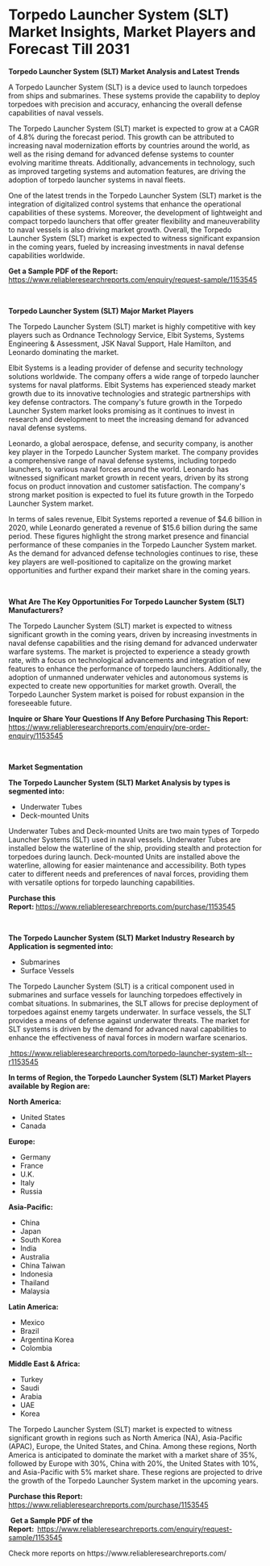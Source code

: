 <p><h1>Torpedo Launcher System (SLT) Market Insights, Market Players and Forecast Till 2031</h1></p><p><strong>Torpedo Launcher System (SLT) Market Analysis and Latest Trends</strong></p>
<p><p>A Torpedo Launcher System (SLT) is a device used to launch torpedoes from ships and submarines. These systems provide the capability to deploy torpedoes with precision and accuracy, enhancing the overall defense capabilities of naval vessels.</p><p>The Torpedo Launcher System (SLT) market is expected to grow at a CAGR of 4.8% during the forecast period. This growth can be attributed to increasing naval modernization efforts by countries around the world, as well as the rising demand for advanced defense systems to counter evolving maritime threats. Additionally, advancements in technology, such as improved targeting systems and automation features, are driving the adoption of torpedo launcher systems in naval fleets.</p><p>One of the latest trends in the Torpedo Launcher System (SLT) market is the integration of digitalized control systems that enhance the operational capabilities of these systems. Moreover, the development of lightweight and compact torpedo launchers that offer greater flexibility and maneuverability to naval vessels is also driving market growth. Overall, the Torpedo Launcher System (SLT) market is expected to witness significant expansion in the coming years, fueled by increasing investments in naval defense capabilities worldwide.</p></p>
<p><strong>Get a Sample PDF of the Report:&nbsp;</strong> <a href="https://www.reliableresearchreports.com/enquiry/request-sample/1153545">https://www.reliableresearchreports.com/enquiry/request-sample/1153545</a></p>
<p>&nbsp;</p>
<p><strong>Torpedo Launcher System (SLT) Major Market Players</strong></p>
<p><p>The Torpedo Launcher System (SLT) market is highly competitive with key players such as Ordnance Technology Service, Elbit Systems, Systems Engineering & Assessment, JSK Naval Support, Hale Hamilton, and Leonardo dominating the market. </p><p>Elbit Systems is a leading provider of defense and security technology solutions worldwide. The company offers a wide range of torpedo launcher systems for naval platforms. Elbit Systems has experienced steady market growth due to its innovative technologies and strategic partnerships with key defense contractors. The company's future growth in the Torpedo Launcher System market looks promising as it continues to invest in research and development to meet the increasing demand for advanced naval defense systems.</p><p>Leonardo, a global aerospace, defense, and security company, is another key player in the Torpedo Launcher System market. The company provides a comprehensive range of naval defense systems, including torpedo launchers, to various naval forces around the world. Leonardo has witnessed significant market growth in recent years, driven by its strong focus on product innovation and customer satisfaction. The company's strong market position is expected to fuel its future growth in the Torpedo Launcher System market.</p><p>In terms of sales revenue, Elbit Systems reported a revenue of $4.6 billion in 2020, while Leonardo generated a revenue of $15.6 billion during the same period. These figures highlight the strong market presence and financial performance of these companies in the Torpedo Launcher System market. As the demand for advanced defense technologies continues to rise, these key players are well-positioned to capitalize on the growing market opportunities and further expand their market share in the coming years.</p></p>
<p>&nbsp;</p>
<p><strong>What Are The Key Opportunities For Torpedo Launcher System (SLT) Manufacturers?</strong></p>
<p><p>The Torpedo Launcher System (SLT) market is expected to witness significant growth in the coming years, driven by increasing investments in naval defense capabilities and the rising demand for advanced underwater warfare systems. The market is projected to experience a steady growth rate, with a focus on technological advancements and integration of new features to enhance the performance of torpedo launchers. Additionally, the adoption of unmanned underwater vehicles and autonomous systems is expected to create new opportunities for market growth. Overall, the Torpedo Launcher System market is poised for robust expansion in the foreseeable future.</p></p>
<p><strong>Inquire or Share Your Questions If Any Before Purchasing This Report:</strong> <a href="https://www.reliableresearchreports.com/enquiry/pre-order-enquiry/1153545">https://www.reliableresearchreports.com/enquiry/pre-order-enquiry/1153545</a></p>
<p>&nbsp;</p>
<p><strong>Market Segmentation</strong></p>
<p><strong>The Torpedo Launcher System (SLT) Market Analysis by types is segmented into:</strong></p>
<p><ul><li>Underwater Tubes</li><li>Deck-mounted Units</li></ul></p>
<p><p>Underwater Tubes and Deck-mounted Units are two main types of Torpedo Launcher Systems (SLT) used in naval vessels. Underwater Tubes are installed below the waterline of the ship, providing stealth and protection for torpedoes during launch. Deck-mounted Units are installed above the waterline, allowing for easier maintenance and accessibility. Both types cater to different needs and preferences of naval forces, providing them with versatile options for torpedo launching capabilities.</p></p>
<p><strong>Purchase this Report:&nbsp;</strong><a href="https://www.reliableresearchreports.com/purchase/1153545">https://www.reliableresearchreports.com/purchase/1153545</a></p>
<p>&nbsp;</p>
<p><strong>The Torpedo Launcher System (SLT) Market Industry Research by Application is segmented into:</strong></p>
<p><ul><li>Submarines</li><li>Surface Vessels</li></ul></p>
<p><p>The Torpedo Launcher System (SLT) is a critical component used in submarines and surface vessels for launching torpedoes effectively in combat situations. In submarines, the SLT allows for precise deployment of torpedoes against enemy targets underwater. In surface vessels, the SLT provides a means of defense against underwater threats. The market for SLT systems is driven by the demand for advanced naval capabilities to enhance the effectiveness of naval forces in modern warfare scenarios.</p></p>
<p><a href="https://www.reliableresearchreports.com/torpedo-launcher-system-slt--r1153545">&nbsp;https://www.reliableresearchreports.com/torpedo-launcher-system-slt--r1153545</a></p>
<p><strong>In terms of Region, the Torpedo Launcher System (SLT) Market Players available by Region are:</strong></p>
<p>
    <p> <strong> North America: </strong>
        <ul>
            <li>United States</li>
            <li>Canada</li>
        </ul>
        </p> 
    <p> <strong> Europe: </strong>
        <ul>
            <li>Germany</li>
            <li>France</li>
            <li>U.K.</li>
            <li>Italy</li>
            <li>Russia</li>
        </ul>
        </p> 
    <p> <strong> Asia-Pacific: </strong>
        <ul>
            <li>China</li>
            <li>Japan</li>
            <li>South Korea</li>
            <li>India</li>
            <li>Australia</li>
            <li>China Taiwan</li>
            <li>Indonesia</li>
            <li>Thailand</li>
            <li>Malaysia</li>
        </ul>
        </p> 
    <p> <strong> Latin America: </strong>
        <ul>
            <li>Mexico</li>
            <li>Brazil</li>
            <li>Argentina Korea</li>
            <li>Colombia</li>
        </ul>
        </p> 
    <p> <strong> Middle East & Africa: </strong>
        <ul>
            <li>Turkey</li>
            <li>Saudi</li>
            <li>Arabia</li>
            <li>UAE</li>
            <li>Korea</li>
        </ul>
    </p>
    </p>
<p><p>The Torpedo Launcher System (SLT) market is expected to witness significant growth in regions such as North America (NA), Asia-Pacific (APAC), Europe, the United States, and China. Among these regions, North America is anticipated to dominate the market with a market share of 35%, followed by Europe with 30%, China with 20%, the United States with 10%, and Asia-Pacific with 5% market share. These regions are projected to drive the growth of the Torpedo Launcher System market in the upcoming years.</p></p>
<p><strong>Purchase this Report: </strong><a href="https://www.reliableresearchreports.com/purchase/1153545">https://www.reliableresearchreports.com/purchase/1153545</a></p>
<p>&nbsp;<strong>Get a Sample PDF of the Report:&nbsp;&nbsp;</strong><a href="https://www.reliableresearchreports.com/enquiry/request-sample/1153545">https://www.reliableresearchreports.com/enquiry/request-sample/1153545</a></p>
<p><strong></strong></p>
<p>Check more reports on https://www.reliableresearchreports.com/</p>